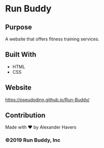 # Run Buddy

## Purpose
A website that offers fitness training services.

## Built With
* HTML
* CSS

## Website
https://pseudodjnn.github.io/Run-Buddy/

## Contribution
Made with ❤️ by Alexander Havers

### ©️2019 Run Buddy, Inc 

